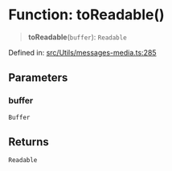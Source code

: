 # Function: toReadable()

> **toReadable**(`buffer`): `Readable`

Defined in: [src/Utils/messages-media.ts:285](https://github.com/Fokusdotid/bail/blob/82f46c566476ac566bfd781dede14412fcdfb787/src/Utils/messages-media.ts#L285)

## Parameters

### buffer

`Buffer`

## Returns

`Readable`
